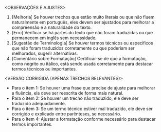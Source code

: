 <OBSERVAÇÕES E AJUSTES>
1. [Melhoria] Se houver trechos que estão muito literais ou que não fluem naturalmente em português, eles devem ser ajustados para melhorar a compreensão e a naturalidade do texto.
2. [Erro] Verificar se há partes do texto que não foram traduzidas ou que permanecem em inglês sem necessidade.
3. [Sugestão de Terminologia] Se houver termos técnicos ou específicos que não foram traduzidos corretamente ou que poderiam ser melhorados, sugerir alternativas.
4. [Comentário sobre Formatação] Certificar-se de que a formatação, como negrito ou itálico, está sendo usada corretamente para destacar termos técnicos ou importantes.

<VERSÃO CORRIGIDA (APENAS TRECHOS RELEVANTES)>
- Para o item 1: Se houver uma frase que precise de ajuste para melhorar a fluência, ela deve ser reescrita de forma mais natural.
- Para o item 2: Se houver um trecho não traduzido, ele deve ser traduzido adequadamente.
- Para o item 3: Se um termo técnico estiver mal traduzido, ele deve ser corrigido e explicado entre parênteses, se necessário.
- Para o item 4: Ajustar a formatação conforme necessário para destacar termos importantes.